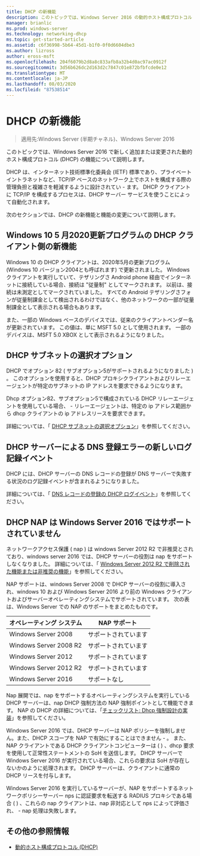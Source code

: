 ```yaml
---
title: DHCP の新機能
description: このトピックでは、Windows Server 2016 の動的ホスト構成プロトコル (DHCP) の新機能の概要について説明します。
manager: brianlic
ms.prod: windows-server
ms.technology: networking-dhcp
ms.topic: get-started-article
ms.assetid: c6f36998-5b64-45d1-b1f0-0f0d6604dbe3
ms.author: lizross
author: eross-msft
ms.openlocfilehash: 204f6079b2d8a8c833afb8a32b4d0ac97ac0912f
ms.sourcegitcommit: 3d56b626dc2d163d2c7847c01e872bfbfcde0e12
ms.translationtype: MT
ms.contentlocale: ja-JP
ms.lasthandoff: 08/03/2020
ms.locfileid: "87538514"
---
```

# <a name="whats-new-in-dhcp"></a>DHCP の新機能

>適用先:Windows Server (半期チャネル)、Windows Server 2016

このトピックでは、Windows Server 2016 で新しく追加または変更された動的ホスト構成プロトコル (DHCP) の機能について説明します。

DHCP は、インターネット技術標準化委員会 (IETF) 標準であり、プライベートイントラネットなど、TCP/IP ベースのネットワーク上でホストを構成する際の管理負担と複雑さを軽減するように設計されてい \- ます。 DHCP クライアントに TCP/IP を構成するプロセスは、DHCP サーバー サービスを使うことによって自動化されます。

次のセクションでは、DHCP の新機能と機能の変更について説明します。

## <a name="new-dhcp-client-side-features-in-the-windows-10-may-2020-update"></a>Windows 10 5 月2020更新プログラムの DHCP クライアント側の新機能 

Windows 10 の DHCP クライアントは、2020年5月の更新プログラム (Windows 10 バージョン2004とも呼ばれます) で更新されました。 Windows クライアントを実行していて、テザリングさ Android phone 経由でインターネットに接続している場合、接続は "従量制" としてマークされます。 以前は、接続は未測定としてマークされていました。 すべての Android テザリングさフォンが従量制課金として検出されるわけではなく、他のネットワークの一部が従量制課金として表示される場合もあります。

また、一部の Windows ベースのデバイスでは、従来のクライアントベンダー名が更新されています。 この値は、単に MSFT 5.0 として使用されます。 一部のデバイスは、MSFT 5.0 XBOX として表示されるようになりました。

## <a name="dhcp-subnet-selection-options"></a>DHCP サブネットの選択オプション

DHCP でオプション 82 \( サブオプション5がサポートされるようになりました \) 。 このオプションを使用すると、DHCP プロキシクライアントおよびリレーエージェントが特定のサブネットの IP アドレスを要求できるようになります。


Dhcp オプション82、サブオプション5で構成されている DHCP リレーエージェントを使用している場合、 \- リレーエージェントは、特定の ip アドレス範囲から dhcp クライアントの ip アドレスリースを要求できます。

詳細については、「 [DHCP サブネットの選択オプション](dhcp-subnet-options.md)」を参照してください。

## <a name="new-logging-events-for-dns-registration-failures-by-the-dhcp-server"></a>DHCP サーバーによる DNS 登録エラーの新しいログ記録イベント

DHCP には、DHCP サーバーの DNS レコードの登録が DNS サーバーで失敗する状況のログ記録イベントが含まれるようになりました。

詳細については、「 [DNS レコードの登録の DHCP ログイベント](dhcp-dns-events.md)」を参照してください。

## <a name="dhcp-nap-is-not-supported-in-windows-server-2016"></a>DHCP NAP は Windows Server 2016 ではサポートされていません

ネットワークアクセス保護 \( nap \) は windows Server 2012 R2 で非推奨とされており、windows server 2016 では、DHCP サーバーの役割は nap をサポートしなくなりました。 詳細については、「 [Windows Server 2012 R2 で削除された機能または非推奨の機能](https://technet.microsoft.com/library/dn303411.aspx)」を参照してください。

NAP サポートは、windows Server 2008 で DHCP サーバーの役割に導入され、windows 10 および Windows Server 2016 より前の Windows クライアントおよびサーバーオペレーティングシステムでサポートされています。 次の表は、Windows Server での NAP のサポートをまとめたものです。

|オペレーティング システム|NAP サポート|
|--------------------|---------------|
| Windows Server 2008 |サポートされています|
| Windows Server 2008 R2 |サポートされています|
| Windows Server 2012 |サポートされています|
| Windows Server 2012 R2 |サポートされています|
| Windows Server 2016|サポートなし|

Nap 展開では、nap をサポートするオペレーティングシステムを実行している DHCP サーバーは、nap DHCP 強制方法の NAP 強制ポイントとして機能できます。 NAP の DHCP の詳細については、「[チェックリスト: Dhcp 強制設計の実装](https://technet.microsoft.com/library/dd314186.aspx)」を参照してください。

Windows Server 2016 では、DHCP サーバーは NAP ポリシーを強制しません。また、DHCP スコープを NAP で有効にすることはできません \- 。 また、NAP クライアントである DHCP クライアントコンピューターは \( \) 、dhcp 要求を使用して正常性ステートメントの SoH を送信します。 DHCP サーバーで Windows Server 2016 が実行されている場合、これらの要求は SoH が存在しないかのように処理されます。 DHCP サーバーは、クライアントに通常の DHCP リースを付与します。

Windows Server 2016 を実行しているサーバーが、NAP をサポートするネットワークポリシーサーバー nps に認証要求を転送する RADIUS プロキシである場合 \( \) 、これらの nap クライアントは、nap 非対応として nps によって評価され、 \- nap 処理は失敗します。

## <a name="additional-references"></a>その他の参照情報

-   [動的ホスト構成プロトコル (DHCP)](Dynamic-Host-Configuration-Protocol--DHCP-.md)


